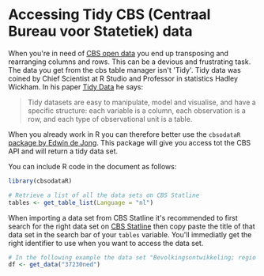 Accessing Tidy CBS (Centraal Bureau voor Statetiek) data
================

When you're in need of [CBS open data](http://statline.cbs.nl/Statweb/) you end up transposing and rearranging columns and rows. This can be a devious and frustrating task. The data you get from the cbs table manager isn't 'Tidy'. Tidy data was coined by Chief Scientist at R Studio and Professor in statistics Hadley Wickham. In his paper [Tidy Data](http://vita.had.co.nz/papers/tidy-data.pdf) he says:

> Tidy datasets are easy to manipulate, model and visualise, and have a specific structure: each variable is a column, each observation is a row, and each type of observational unit is a table.

When you already work in R you can therefore better use the `cbsodataR` [package by Edwin de Jong](https://github.com/edwindj/cbsodataR). This package will give you access tot the CBS API and will return a tidy data set.

You can include R code in the document as follows:

``` r
library(cbsodataR)

# Retrieve a list of all the data sets on CBS Statline 
tables <- get_table_list(Language = "nl")
```

When importing a data set from CBS Statline it's recommended to first search for the right data set on [CBS Statline](http://statline.cbs.nl/Statweb/) then copy paste the title of that data set in the search bar of your `tables` variable. You'll immediatly get the right identifier to use when you want to access the data set.

``` r
# In the following example the data set "Bevolkingsontwikkeling; regio per maand" is used.
df <- get_data("37230ned")
```
